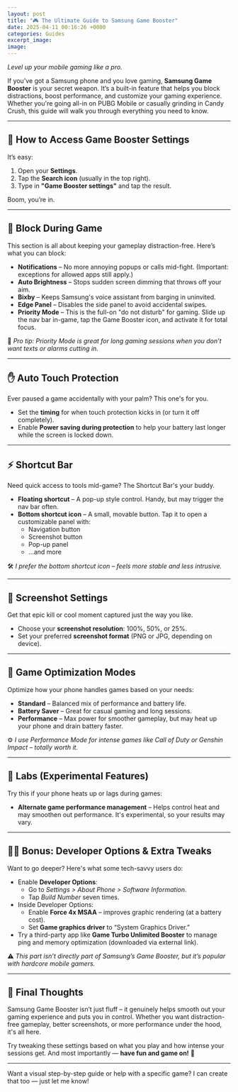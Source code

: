 ```yaml
---
layout: post
title: "🎮 The Ultimate Guide to Samsung Game Booster"
date: 2025-04-11 00:16:26 +0000
categories: Guides
excerpt_image: 
image: 
---
```

*Level up your mobile gaming like a pro.*

If you’ve got a Samsung phone and you love gaming, **Samsung Game Booster** is your secret weapon. It’s a built-in feature that helps you block distractions, boost performance, and customize your gaming experience. Whether you're going all-in on PUBG Mobile or casually grinding in Candy Crush, this guide will walk you through everything you need to know.

---

## 📍 **How to Access Game Booster Settings**
It’s easy:

1. Open your **Settings**.
2. Tap the **Search icon** (usually in the top right).
3. Type in **"Game Booster settings"** and tap the result.

Boom, you’re in.

---

## 🚫 **Block During Game**  
This section is all about keeping your gameplay distraction-free. Here’s what you can block:

- **Notifications** – No more annoying popups or calls mid-fight. (Important: exceptions for allowed apps still apply.)
- **Auto Brightness** – Stops sudden screen dimming that throws off your aim.
- **Bixby** – Keeps Samsung's voice assistant from barging in uninvited.
- **Edge Panel** – Disables the side panel to avoid accidental swipes.
- **Priority Mode** – This is the full-on "do not disturb" for gaming. Slide up the nav bar in-game, tap the Game Booster icon, and activate it for total focus.

📝 *Pro tip: Priority Mode is great for long gaming sessions when you don’t want texts or alarms cutting in.*

---

## ✋ **Auto Touch Protection**
Ever paused a game accidentally with your palm? This one's for you.

- Set the **timing** for when touch protection kicks in (or turn it off completely).
- Enable **Power saving during protection** to help your battery last longer while the screen is locked down.

---

## ⚡ **Shortcut Bar**
Need quick access to tools mid-game? The Shortcut Bar's your buddy.

- **Floating shortcut** – A pop-up style control. Handy, but may trigger the nav bar often.
- **Bottom shortcut icon** – A small, movable button. Tap it to open a customizable panel with:
  - Navigation button
  - Screenshot button
  - Pop-up panel
  - …and more

🛠 *I prefer the bottom shortcut icon – feels more stable and less intrusive.*

---

## 📸 **Screenshot Settings**
Get that epic kill or cool moment captured just the way you like.

- Choose your **screenshot resolution**: 100%, 50%, or 25%.
- Set your preferred **screenshot format** (PNG or JPG, depending on device).

---

## 🔧 **Game Optimization Modes**
Optimize how your phone handles games based on your needs:

- **Standard** – Balanced mix of performance and battery life.
- **Battery Saver** – Great for casual gaming and long sessions.
- **Performance** – Max power for smoother gameplay, but may heat up your phone and drain battery faster.

⚙️ *I use Performance Mode for intense games like Call of Duty or Genshin Impact – totally worth it.*

---

## 🧪 **Labs (Experimental Features)**
Try this if your phone heats up or lags during games:

- **Alternate game performance management** – Helps control heat and may smoothen out performance. It's experimental, so your results may vary.

---

## 🧙‍♂️ **Bonus: Developer Options & Extra Tweaks**  
Want to go deeper? Here's what some tech-savvy users do:

- Enable **Developer Options**:
  - Go to *Settings > About Phone > Software Information*.
  - Tap *Build Number* seven times.
- Inside Developer Options:
  - Enable **Force 4x MSAA** – improves graphic rendering (at a battery cost).
  - Set **Game graphics driver** to “System Graphics Driver.”
- Try a third-party app like **Game Turbo Unlimited Booster** to manage ping and memory optimization (downloaded via external link).

⚠️ *This part isn’t directly part of Samsung’s Game Booster, but it’s popular with hardcore mobile gamers.*

---

## 🎯 Final Thoughts
Samsung Game Booster isn’t just fluff – it genuinely helps smooth out your gaming experience and puts you in control. Whether you want distraction-free gameplay, better screenshots, or more performance under the hood, it's all here.

Try tweaking these settings based on what you play and how intense your sessions get. And most importantly — **have fun and game on!** 🎉

---

Want a visual step-by-step guide or help with a specific game? I can create that too — just let me know!
